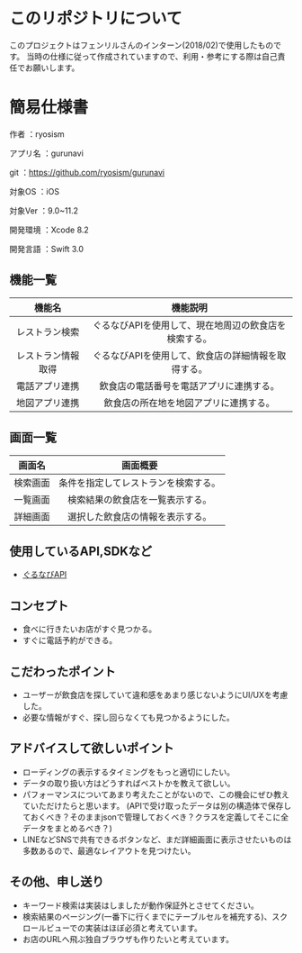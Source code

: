 # このリポジトリについて

このプロジェクトはフェンリルさんのインターン(2018/02)で使用したものです。
当時の仕様に従って作成されていますので、利用・参考にする際は自己責任でお願いします。

# 簡易仕様書

作者     ：ryosism

アプリ名 ：gurunavi

git      ：https://github.com/ryosism/gurunavi

対象OS  ：iOS

対象Ver  ：9.0~11.2

開発環境 ：Xcode 8.2

開発言語 ：Swift 3.0


## 機能一覧

|機能名|機能説明|
|:--:|:--:|
|レストラン検索|ぐるなびAPIを使用して、現在地周辺の飲食店を検索する。|
|レストラン情報取得|ぐるなびAPIを使用して、飲食店の詳細情報を取得する。|
|電話アプリ連携|飲食店の電話番号を電話アプリに連携する。|
|地図アプリ連携|飲食店の所在地を地図アプリに連携する。|

## 画面一覧

|画面名|画面概要|
|:--:|:--:|
|検索画面|条件を指定してレストランを検索する。|
|一覧画面|検索結果の飲食店を一覧表示する。|
|詳細画面|選択した飲食店の情報を表示する。|

## 使用しているAPI,SDKなど

- [ぐるなびAPI](http://api.gnavi.co.jp/api/manual/restsearch/)


## コンセプト

- 食べに行きたいお店がすぐ見つかる。
- すぐに電話予約ができる。


## こだわったポイント

- ユーザーが飲食店を探していて違和感をあまり感じないようにUI/UXを考慮した。
- 必要な情報がすぐ、探し回らなくても見つかるようにした。


## アドバイスして欲しいポイント

- ローディングの表示するタイミングをもっと適切にしたい。
- データの取り扱い方はどうすればベストかを教えて欲しい。
- パフォーマンスについてあまり考えたことがないので、この機会にぜひ教えていただけたらと思います。
(APIで受け取ったデータは別の構造体で保存しておくべき？そのままjsonで管理しておくべき？クラスを定義してそこに全データをまとめるべき？)
- LINEなどSNSで共有できるボタンなど、まだ詳細画面に表示させたいものは多数あるので、最適なレイアウトを見つけたい。

## その他、申し送り

- キーワード検索は実装はしましたが動作保証外とさせてください。
- 検索結果のページング(一番下に行くまでにテーブルセルを補充する)、スクロールビューでの実装はほぼ必須と考えています。
- お店のURLへ飛ぶ独自ブラウザも作りたいと考えています。

